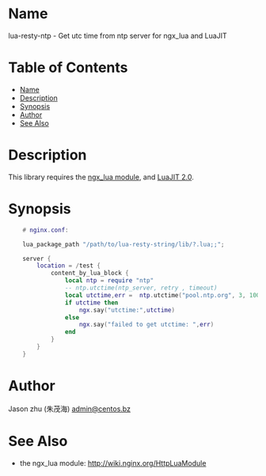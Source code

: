 Name
====

lua-resty-ntp - Get utc time from ntp server for ngx_lua and LuaJIT

Table of Contents
=================

* [Name](#name)
* [Description](#description)
* [Synopsis](#synopsis)
* [Author](#author)
* [See Also](#see-also)



Description
===========

This library requires the [ngx_lua module](http://wiki.nginx.org/HttpLuaModule), and [LuaJIT 2.0](http://luajit.org/luajit.html).

Synopsis
========

```lua
    # nginx.conf:

    lua_package_path "/path/to/lua-resty-string/lib/?.lua;;";

    server {
        location = /test {
            content_by_lua_block {
                local ntp = require "ntp"
                -- ntp.utctime(ntp_server, retry , timeout)
                local utctime,err =  ntp.utctime("pool.ntp.org", 3, 1000)
                if utctime then
                    ngx.say("utctime:",utctime)
                else
                    ngx.say("failed to get utctime: ",err)
                end           
            }
        }
    }

```

Author
======

Jason zhu (朱茂海) <admin@centos.bz>

See Also
========
* the ngx_lua module: http://wiki.nginx.org/HttpLuaModule